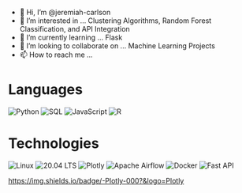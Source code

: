 - 👋 Hi, I’m @jeremiah-carlson
- 👀 I’m interested in ... Clustering Algorithms, Random Forest Classification, and API Integration
- 🌱 I’m currently learning ... Flask
- 💞️ I’m looking to collaborate on ... Machine Learning Projects
- 📫 How to reach me ...


# Languages
![Python](https://img.shields.io/badge/-Python-000?&logo=Python)
![SQL](https://img.shields.io/badge/-SQL-000?&logo=PostgreSQL)
![JavaScript](https://img.shields.io/badge/-JavaScript-000?&logo=JavaScript)
![R](https://img.shields.io/badge/-R-000?&logo=R)

# Technologies
![Linux](https://img.shields.io/badge/-Linux-000?&logo=Linux)
![20.04 LTS](https://img.shields.io/badge/-Ubuntu-000?&logo=Ubuntu)
![Plotly](https://img.shields.io/badge/-Plotly-000?&logo=Plotly)
![Apache Airflow](https://img.shields.io/badge/-Airflow-000?&logo=ApacheAirflow)
![Docker](https://img.shields.io/badge/-Docker-000?&logo=Docker)
![Fast API](https://img.shields.io/badge/-FastAPI-000?&logo=FastApi)

https://img.shields.io/badge/-Plotly-000?&logo=Plotly
<!---
jeremiah-carlson/jeremiah-carlson is a ✨ special ✨ repository because its `README.md` (this file) appears on your GitHub profile.
You can click the Preview link to take a look at your changes.
--->
